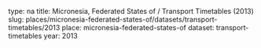 type: na
title: Micronesia, Federated States of / Transport Timetables (2013)
slug: places/micronesia-federated-states-of/datasets/transport-timetables/2013
place: micronesia-federated-states-of
dataset: transport-timetables
year: 2013
